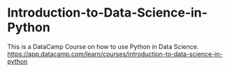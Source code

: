 # Introduction-to-Data-Science-in-Python
This is a DataCamp Course on how to use Python in Data Science.
https://app.datacamp.com/learn/courses/introduction-to-data-science-in-python
